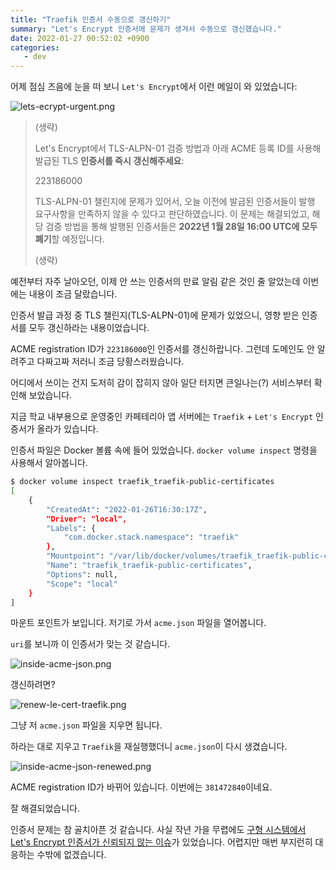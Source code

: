```yaml
---
title: "Traefik 인증서 수동으로 갱신하기"
summary: "Let's Encrypt 인증서에 문제가 생겨서 수동으로 갱신했습니다."
date: 2022-01-27 00:52:02 +0900
categories:
   - dev
---
```


어제 점심 즈음에 눈을 떠 보니 `Let's Encrypt`에서 이런 메일이 와 있었습니다:

![lets-ecrypt-urgent.png](https://i.imgur.com/qluB3B1.png)

> (생략)
>
> Let's Encrypt에서 TLS-ALPN-01 검증 방법과 아래 ACME 등록 ID를 사용해 발급된 TLS **인증서를 즉시 갱신해주세요**:  
>
> 223186000
>
> TLS-ALPN-01 챌린지에 문제가 있어서, 오늘 이전에 발급된 인증서들이 발행 요구사항을 만족하지 않을 수 있다고 판단하였습니다. 이 문제는 해결되었고, 해당 검증 방법을 통해 발행된 인증서들은 **2022년 1월 28일 16:00 UTC에 모두 폐기**할 예정입니다.
>
> (생략)

예전부터 자주 날아오던, 이제 안 쓰는 인증서의 만료 알림 같은 것인 줄 알았는데 이번에는 내용이 조금 달랐습니다.

인증서 발급 과정 중 TLS 챌린지(TLS-ALPN-01)에 문제가 있었으니, 영향 받은 인증서를 모두 갱신하라는 내용이었습니다.

ACME registration ID가 `223186000`인 인증서를 갱신하랍니다. 그런데 도메인도 안 알려주고 다짜고짜 저러니 조금 당황스러웠습니다.

어디에서 쓰이는 건지 도저히 감이 잡히지 않아 일단 터지면 큰일나는(?) 서비스부터 확인해 보았습니다.

지금 학교 내부용으로 운영중인 카페테리아 앱 서버에는 `Traefik` + `Let's Encrypt` 인증서가 올라가 있습니다.

인증서 파일은 Docker 볼륨 속에 들어 있었습니다. `docker volume inspect` 명령을 사용해서 알아봅니다.

```bash
$ docker volume inspect traefik_traefik-public-certificates
[
    {
        "CreatedAt": "2022-01-26T16:30:17Z",
        "Driver": "local",
        "Labels": {
            "com.docker.stack.namespace": "traefik"
        },
        "Mountpoint": "/var/lib/docker/volumes/traefik_traefik-public-certificates/_data",
        "Name": "traefik_traefik-public-certificates",
        "Options": null,
        "Scope": "local"
    }
]
```

마운트 포인트가 보입니다. 저기로 가서 `acme.json` 파일을 열어봅니다.

`uri`를 보니까 이 인증서가 맞는 것 같습니다.

![inside-acme-json.png](https://i.imgur.com/xdhJsPB.png)

갱신하려면?

![renew-le-cert-traefik.png](https://i.imgur.com/aXpi0Tg.png)

그냥 저 `acme.json` 파일을 지우면 됩니다.

하라는 대로 지우고 `Traefik`을 재실행했더니 `acme.json`이 다시 생겼습니다.

![inside-acme-json-renewed.png](https://i.imgur.com/Q4o7b8U.png)

ACME registration ID가 바뀌어 있습니다. 이번에는 `381472840`이네요.

잘 해결되었습니다.

인증서 문제는 참 골치아픈 것 같습니다. 사실 작년 가을 무렵에도 [구형 시스템에서 Let's Encrypt 인증서가 신뢰되지 않는 이슈](https://community.letsencrypt.org/t/hi-from-october-1st-2021-on-worlds-lets-encrypt-ssl-old-certificates-not-working-old-operating-systems-how-to-update-it/162316)가 있었습니다. 어렵지만 매번 부지런히 대응하는 수밖에 없겠습니다.
